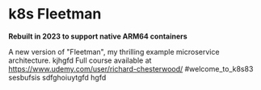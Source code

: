 # k8s Fleetman

**Rebuilt in 2023 to support native ARM64 containers**

A new version of "Fleetman", my thrilling example microservice architecture.
kjhgfd
Full course available at https://www.udemy.com/user/richard-chesterwood/
#welcome_to_k8s83
sesbufsis
sdfghoiuytgfd
hgfd
